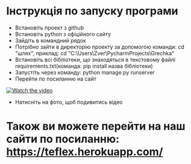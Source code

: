 # Інструкція по запуску програми
* Встановіть проект з github
* Встановіть python з офіційного сайту
* Зайдіть в командний рядок 
* Потрібно зайти в директорію проекту за допомогою команди: cd "шлях", приклад: cd "C:\Users\Zver\PycharmProjects\Grechka"
* Встановіть всі бібліотеки, що знаходяться в текстовому файлі requirements.txt(команда: pip install назва бібліотеки)
* Запустіть через команду: python manage.py runserver
* Перейти по посиланню на сайт

[![Watch the video](https://img.youtube.com/vi/JvgMRs3acGg/maxresdefault.jpg)](https://youtu.be/JvgMRs3acGg)
* Натисніть на фото, щоб подивитись відео
# Також ви можете перейти на наш сайти по посиланню: https://teflex.herokuapp.com/
